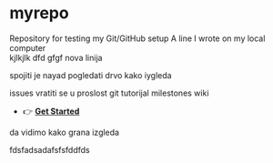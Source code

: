 # myrepo
Repository for testing my Git/GitHub setup
A line I wrote on my local computer  
kjlkjlk
dfd
gfgf
nova linija


spojiti je nayad pogledati drvo kako iygleda

issues
vratiti se u proslost
git tutorijal
milestones
wiki
- 👉 [**Get Started**](https://wowchemy.com/templates/)

da vidimo kako grana izgleda

fdsfadsadafsfsfddfds